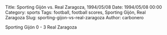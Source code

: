 Title: Sporting Gijón vs. Real Zaragoza, 1994/05/08
Date: 1994/05/08 00:00
Category: sports
Tags: football, football scores, Sporting Gijón, Real Zaragoza
Slug: sporting-gijon-vs-real-zaragoza
Author: carbonero


Sporting Gijón 0 - 3 Real Zaragoza
